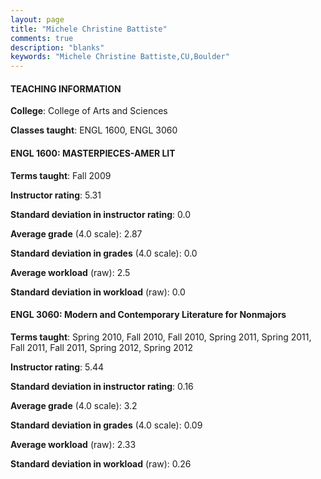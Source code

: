 ```yaml
---
layout: page
title: "Michele Christine Battiste" 
comments: true
description: "blanks"
keywords: "Michele Christine Battiste,CU,Boulder"
---
```

<head>
<script src="https://ajax.googleapis.com/ajax/libs/jquery/2.1.3/jquery.min.js"></script>
<script src="https://dl.dropboxusercontent.com/s/pc42nxpaw1ea4o9/highcharts.js?dl=0"></script>
<!-- <script src="../assets/js/highcharts.js"></script> -->
<style type="text/css">@font-face {
	font-family: "Bebas Neue";
	src: url(https://www.filehosting.org/file/details/544349/BebasNeue Regular.otf) format("opentype");
	}
	h1.Bebas { 
		font-family: "Bebas Neue", Verdana, Tahoma;
	}
</style>
</head>
	   
#### TEACHING INFORMATION

**College**: College of Arts and Sciences

**Classes taught**: ENGL 1600, ENGL 3060

#### ENGL 1600: MASTERPIECES-AMER LIT

**Terms taught**: Fall 2009

**Instructor rating**: 5.31

**Standard deviation in instructor rating**: 0.0

**Average grade** (4.0 scale): 2.87

**Standard deviation in grades** (4.0 scale): 0.0

**Average workload** (raw): 2.5

**Standard deviation in workload** (raw): 0.0

#### ENGL 3060: Modern and Contemporary Literature for Nonmajors

**Terms taught**: Spring 2010, Fall 2010, Fall 2010, Spring 2011, Spring 2011, Fall 2011, Fall 2011, Spring 2012, Spring 2012

**Instructor rating**: 5.44

**Standard deviation in instructor rating**: 0.16

**Average grade** (4.0 scale): 3.2

**Standard deviation in grades** (4.0 scale): 0.09

**Average workload** (raw): 2.33

**Standard deviation in workload** (raw): 0.26

